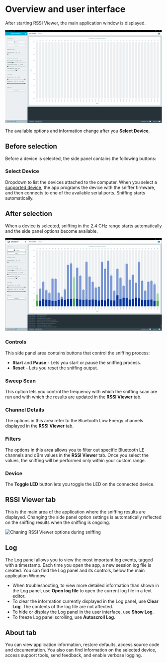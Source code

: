 # Overview and user interface

After starting RSSI Viewer, the main application window is displayed.

![RSSI Viewer application window](./screenshots/rssi_overview.png "RSSI Viewer application window")

The available options and information change after you **Select Device**.

## Before selection

Before a device is selected, the side panel contains the following buttons:

### Select Device

Dropdown to list the devices attached to the computer. When you select a [supported device](index.md#supported-devices), the app programs the device with the sniffer firmware, and then connects to one of the available serial ports. Sniffing starts automatically.

## After selection

When a device is selected, sniffing in the 2.4 GHz range starts automatically and the side panel options become available.

![RSSI Viewer application window after selecting a device](./screenshots/rssi_viewer_working.gif "RSSI Viewer application window after selecting a device")

### Controls

This side panel area contains buttons that control the sniffing process:

- **Start** and **Pause** - Lets you start or pause the sniffing process.
- **Reset** - Lets you reset the sniffing output.

### Sweep Scan

This option lets you control the frequency with which the sniffing scan are run and with which the results are updated in the **RSSI Viewer** tab.

### Channel Details

The options in this area refer to the Bluetooth Low Energy channels displayed in the **RSSI Viewer** tab.

### Filters

The options in this area allows you to filter out specific Bluetooth LE channels and dBm values in the **RSSI Viewer** tab.
Once you select the values, the sniffing will be performed only within your custom range.

### Device

The **Toggle LED** button lets you toggle the LED on the connected device.

## RSSI Viewer tab

This is the main area of the application where the sniffing results are displayed. Changing the side panel option settings is automatically reflected on the sniffing results when the sniffing is ongoing.

![Chaning RSSI Viewer options during sniffing](./screenshots/rssi_viewer_showcase.gif "Chaning RSSI Viewer options during sniffing")

## Log

The Log panel allows you to view the most important log events, tagged with a timestamp. Each time you open the app, a new session log file is created. You can find the Log panel and its controls, below the main application Window.

- When troubleshooting, to view more detailed information than shown in the Log panel, use **Open log file** to open the current log file in a text editor.
- To clear the information currently displayed in the Log panel, use **Clear Log**. The contents of the log file are not affected.
- To hide or display the Log panel in the user interface, use **Show Log**.
- To freeze Log panel scrolling, use **Autoscroll Log**.

## About tab

You can view application information, restore defaults, access source code and documentation. You also can find information on the selected device, access support tools, send feedback, and enable verbose logging.